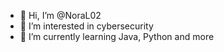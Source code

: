 - 👋 Hi, I’m @NoraL02
- 👀 I’m interested in cybersecurity
- 🌱 I’m currently learning Java, Python and more

<!---
NoraL02/NoraL02 is a ✨ special ✨ repository because its `README.md` (this file) appears on your GitHub profile.
You can click the Preview link to take a look at your changes.
--->
